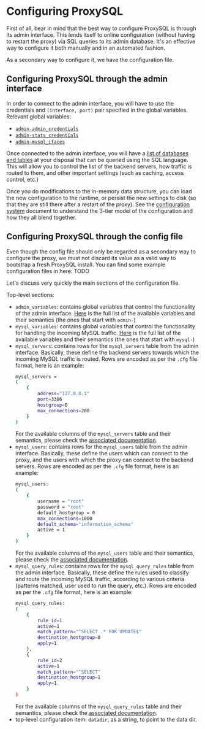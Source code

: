 Configuring ProxySQL
====================

First of all, bear in mind that the best way to configure ProxySQL is through its admin interface. This lends itself to online configuration (without having to restart the proxy) via SQL queries to its admin database. It's an effective way to configure it both manually and in an automated fashion.

As a secondary way to configure it, we have the configuration file. 

Configuring ProxySQL through the admin interface
------------------------------------------------

In order to connect to the admin interface, you will have to use the credentials and `(interface, port)` pair specified in the global variables. Relevant global variables:
* [`admin-admin_credentials`](https://github.com/sysown/proxysql/blob/master/doc/global_variables.md#admin-admin_credentials)
* [`admin-stats_credentials`](https://github.com/sysown/proxysql/blob/master/doc/global_variables.md#admin-stats_credentials)
* [`admin-mysql_ifaces`](https://github.com/sysown/proxysql/blob/master/doc/global_variables.md#admin-mysql_ifaces)

Once connected to the admin interface, you will have a [list of databases and tables](https://github.com/sysown/proxysql/blob/master/doc/admin_tables.md) at your disposal that can be queried using the SQL language. This will allow you to control the list of the backend servers, how traffic is routed to them, and other important settings (such as caching, access control, etc.)

Once you do modifications to the in-memory data structure, you can load the new configuration to the runtime, or persist the new settings to disk (so that they are still there after a restart of the proxy). See the [configuration system](https://github.com/sysown/proxysql/blob/master/doc/configuration_system.md) document to understand the 3-tier model of the configuration and how they all blend together.

Configuring ProxySQL through the config file
--------------------------------------------

Even though the config file should only be regarded as a secondary way to configure the proxy, we must not discard its value as a valid way to bootstrap a fresh ProxySQL install. You can find some example configuration files in here: TODO

Let's discuss very quickly the main sections of the configuration file.

Top-level sections:
* `admin_variables`: contains global variables that control the functionality of the admin interface. [Here](https://github.com/sysown/proxysql/blob/master/doc/global_variables.md#admin-admin_credentials) is the full list of the available variables and their semantics (the ones that start with `admin-`)
* `mysql_variables`: contains global variables that control the functionality for handling the incoming MySQL traffic. [Here](https://github.com/sysown/proxysql/blob/master/doc/global_variables.md#mysql-commands_stats) is the full list of the available variables and their semantics (the ones that start with `mysql-`)
* `mysql_servers`: contains rows for the `mysql_servers` table from the admin interface. Basically, these define the backend servers towards which the incoming MySQL traffic is routed. Rows are encoded as per the `.cfg` file format, here is an example:
	```bash
	mysql_servers =
	(
		{
			address="127.0.0.1"
			port=3306
			hostgroup=0
			max_connections=200
		}
	)
	```
	For the available columns of the `mysql_servers` table and their semantics, please check the [associated documentation](https://github.com/sysown/proxysql/blob/master/doc/admin_tables.md#mysql_servers).
* `mysql_users`: contains rows for the `mysql_users` table from the admin interface. Basically, these define the users which can connect to the proxy, and the users with which the proxy can connect to the backend servers. Rows are encoded as per the `.cfg` file format, here is an example:
	```bash
	mysql_users:
	(
		{
			username = "root"
			password = "root"
			default_hostgroup = 0
			max_connections=1000
			default_schema="information_schema"
			active = 1
		}
	)
	```
	For the available columns of the `mysql_users` table and their semantics, please check the [associated documentation](https://github.com/sysown/proxysql/blob/master/doc/admin_tables.md#mysql_users).
* `mysql_query_rules`: contains rows for the `mysql_query_rules` table from the admin interface. Basically, these define the rules used to classify and route the incoming MySQL traffic, according to various criteria (patterns matched, user used to run the query, etc.). Rows are encoded as per the `.cfg` file format, here is an example:
	```bash
	mysql_query_rules:
	(
		{
			rule_id=1
			active=1
			match_pattern="^SELECT .* FOR UPDATE$"
			destination_hostgroup=0
			apply=1
		},
		{
			rule_id=2
			active=1
			match_pattern="^SELECT"
			destination_hostgroup=1
			apply=1
		}
	)
	```
	For the available columns of the `mysql_query_rules` table and their semantics, please check the [associated documentation](https://github.com/sysown/proxysql/blob/master/doc/admin_tables.md#mysql_query_rules).
* top-level configuration item: `datadir`, as a string, to point to the data dir.